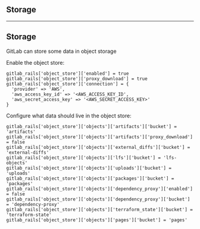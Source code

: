 <!-- .slide: id="gitlab_storage" class="vertical-center" -->

<i class="fa-duotone fa-database fa-8x fa-duotone-colors-inverted" style="float: right; color: grey;"></i>

## Storage

---

## Storage

GitLab can store some data in object storage [<i class="fa-solid fa-arrow-up-right-from-square"></i>](https://docs.gitlab.com/ee/administration/object_storage.html)

Enable the object store:

```
gitlab_rails['object_store']['enabled'] = true
gitlab_rails['object_store']['proxy_download'] = true
gitlab_rails['object_store']['connection'] = {
  'provider' => 'AWS',
  'aws_access_key_id' => '<AWS_ACCESS_KEY_ID',
  'aws_secret_access_key' => '<AWS_SECRET_ACCESS_KEY>'
}
```

Configure what data should live in the object store:

```
gitlab_rails['object_store']['objects']['artifacts']['bucket'] = 'artifacts'
gitlab_rails['object_store']['objects']['artifacts']['proxy_download'] = false
gitlab_rails['object_store']['objects']['external_diffs']['bucket'] = 'external-diffs'
gitlab_rails['object_store']['objects']['lfs']['bucket'] = 'lfs-objects'
gitlab_rails['object_store']['objects']['uploads']['bucket'] = 'uploads'
gitlab_rails['object_store']['objects']['packages']['bucket'] = 'packages'
gitlab_rails['object_store']['objects']['dependency_proxy']['enabled'] = false
gitlab_rails['object_store']['objects']['dependency_proxy']['bucket'] = 'dependency-proxy'
gitlab_rails['object_store']['objects']['terraform_state']['bucket'] = 'terraform-state'
gitlab_rails['object_store']['objects']['pages']['bucket'] = 'pages'
```
